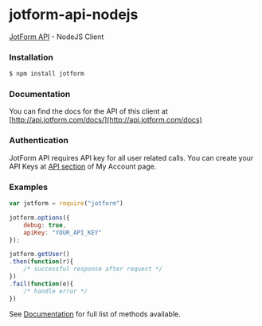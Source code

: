 jotform-api-nodejs 
===============
[JotForm API](http://api.jotform.com/docs/) - NodeJS Client

### Installation

```sh
$ npm install jotform
```

### Documentation

You can find the docs for the API of this client at [http://api.jotform.com/docs/](http://api.jotform.com/docs)

### Authentication

JotForm API requires API key for all user related calls. You can create your API Keys at  [API section](http://www.jotform.com/myaccount/api) of My Account page.

### Examples

```javascript
var jotform = require("jotform")

jotform.options({
	debug: true,
	apiKey: "YOUR_API_KEY"
});

jotform.getUser()
.then(function(r){
	/* successful response after request */
})
.fail(function(e){
	/* handle error */
})
```

See [Documentation](http://api.jotform.com) for full list of methods available.

